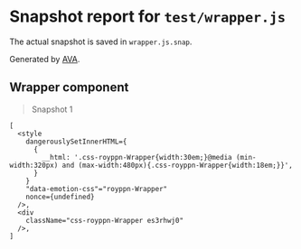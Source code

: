 # Snapshot report for `test/wrapper.js`

The actual snapshot is saved in `wrapper.js.snap`.

Generated by [AVA](https://ava.li).

## Wrapper component

> Snapshot 1

    [
      <style
        dangerouslySetInnerHTML={
          {
            __html: '.css-royppn-Wrapper{width:30em;}@media (min-width:320px) and (max-width:480px){.css-royppn-Wrapper{width:18em;}}',
          }
        }
        "data-emotion-css"="royppn-Wrapper"
        nonce={undefined}
      />,
      <div
        className="css-royppn-Wrapper es3rhwj0"
      />,
    ]
